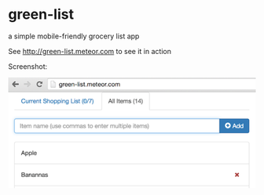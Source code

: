 # green-list
a simple mobile-friendly grocery list app

See http://green-list.meteor.com to see it in action

Screenshot:

![Dashboard](https://raw.githubusercontent.com/sri/green-list/master/screenshots/dashboard.png?raw=true "Dashboard")
